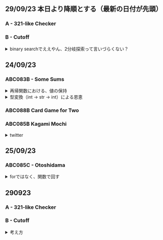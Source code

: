 ## 29/09/23 本日より降順とする（最新の日付が先頭）
### A - 321-like Checker
### B - Cutoff

<details>
  <summary>binary searchでええやん、2分岐探索って言いづらくない？　</summary>

  - [過去問](https://atcoder.jp/contests/abc321/tasks)を実施、100分ではAは解けたが、Bは不正解、C以降は手を付けられなかった。
  - Bの回答においてbinary search（日本語だと、にぶんき、にほんきとかややこしい）が使われていた。
    知ってはいたが、どの様に使うかと言う知識が抜けていた or 使えるタイミングを知らないため頭の引き出しがひらかない
  - 今後使えるように流れと使用タイミングを下記する。
  
  [ 流れ ]
  1. 索敵範囲を定義する。　min, max = 0, 100
  2. max, minより中間値を定義。　median = int((max + min) // 2)
  3. 中間値 (median) と目的地 (target_value) との大小を比較
     3-1. 大きい場合 median > target_value -> maxを下げる
      max = median - 1 <- -1するのは最終的にl == rとしてloopを抜けるため
     3-2. 小さい場合　-> minを上げる
     min = median + 1
  4. min >= maxを条件としてloopを回す
  
  [ タイミング ]
  - forを回す際に基本的に使える？
  - ってきり、forって O(logn)？だから重い処理と...ちゃんと調べて正しい知識をつけようね！


</details>     

## 24/09/23
### ABC083B - Some Sums

<details>
  <summary>
再帰関数における、値の保持</summary>
  
  - NG: 変数を下記のように定義すると、再帰する度に変数がリセットされる（下記例においては way = 0）。 retrurn way において必ず、way = 0である。
    ```python
    
    def sum_each_digits(arg: int) -> int:
      way:int = 0
      if arg < 1:
          return way
      number_of_digits: int = 10 ** (len(str(arg)) - 1)
      way += int(arg // number_of_digits)
      return sum_each_digits(arg % number_of_digits)
    ```

  - OK: 引数に維持したい値を渡す
    ```python
    def sum_each_digits(arg: int, way: int=0) -> int:
    if arg < 1:
        return way
    number_of_digits: int = 10 ** (len(str(arg)) - 1)
    way += int(arg // number_of_digits)
    return sum_each_digits(arg % number_of_digits, way)
    ```
</details>

<details>
  <summary>型変換（int -> str -> int）による恩恵</summary>
  
  - strに型変換することで、スライス可能に -> 各桁毎に処理可能
  
  ```python
  
  int_arg: int = 21
  # int_arg[0] -> Error
  each_digits = list(map(int, str(int_arg))) #strに変換することでスライス可能 -> 各桁毎にint()
  # each_digits -> [2, 1], type(each_digits) -> int
  ```
</details>

### ABC088B	Card Game for Two
### ABC085B	Kagami Mochi

<details>
  <summary>twitter</summary>
  
  - 他の人の解答見たいのに500でerror返すのなんなん
  - pythonだと使用メモリが8000KB台が多い（自分もそうだし、他の提出でも）, Go, Rustは1000 ~ 2000KB台
  
</details>

## 25/09/23
### ABC085C - Otoshidama

<details>
  <summary>forではなく、関数で回す</summary>
  
<details>
  <summary>諦め</summary>
    
  - forで回しているコードを見ると、実行時間が5桁KBなので、関数で回したい
  - 5000 yenによる支払いが最初は不要と考えた。1000 yen * 5で補えると考えた。しかし、枚数を考えると必須。
  - 処理の流れを下記
    
    総計をY yen, もらったお金の総枚数を N とする
      1. Y - 10k * i for i in range(N)でループを回す、 i の増加共に N - i 
      2. まず、1.で Y - 10k * iで0か、N=0確認　: break ? by_10kを実行　←0の確認いるか？確認せずにby_10k, by_5kを回しても問題ないのでは？ 
      3. 
  
  ```python
  N, Y = 2000, 20000000 #map(int, input().split())

def by_1k(N:int, Y:int, result_list:list[int]) -> list[int]:
    result_list[2] = int(Y / 1000)
    return result_list if int(Y / 1000) == N else 0


def by_5k(_N:int, _Y:int, _result_list: list[int]) -> list[int]:
    for i in range(_N+1):
        Y:int = _Y - 5000*i
        N:int = _N - i
        if Y < 0:
            break
        # Yが5kの倍数であった場合
        if N == 0 and Y == 0:
            _result_list[1] = i 
            return _result_list
        elif by_1k(N, Y, _result_list):
            return i
        else:
            continue
    return 0


def by_10k(_N:int, _Y:int) -> list[int]:
    result: list[int] = [0, 0, 0]
    for i in range(_N+1):
        Y:int = _Y - 10000*i
        N:int = _N - i
        if Y < 0:
            break
        # Yが10kの倍数であった場合
        if N == 0 and Y == 0:
            result[0] = i
            return result
        elif by_1k(N, Y):
                result[0] = i
                result[2] = by_1k(N, Y)
                return result
        else:
            continue
    return [-1, -1, -1]

print(by_10k(N, Y))

# 10kを優先して引いていく, for文で0 ~ Nまですで回す
  ```
</details>  
</details>

## 290923

### A - 321-like Checker
### B - Cutoff

<details>
  <summary>考え方</summary>

  - 最後の値 Nx（Nラウンド目の値）によって、条件分岐しようとしていた。
  NG: 条件分岐する際の境界線である、N_min, N_maxが変動する可能性がある。→ Nx < N_min →　Nx is N_min, N_min is not N_min
  
  なぜ条件分岐する必要があったのか: わからない。
  
  # こういうことを防ぐためにも、コードの流れを明文化させておく必要がある。なぜこの処理が必要なのか等
  
  - Nxによって処理が異なると考えたから、分岐させようとした。
  上記考えがあまり良くない。そもそも分岐できない。境界線であるN_min, N_maxが未知であるため。なので、ここでは分岐しない。
</details>
